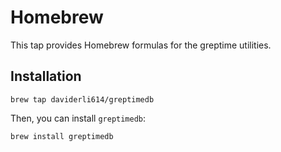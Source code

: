 # Homebrew

This tap provides Homebrew formulas for the greptime utilities.

## Installation

```console
brew tap daviderli614/greptimedb
```

Then, you can install `greptimedb`:

```console
brew install greptimedb
```
